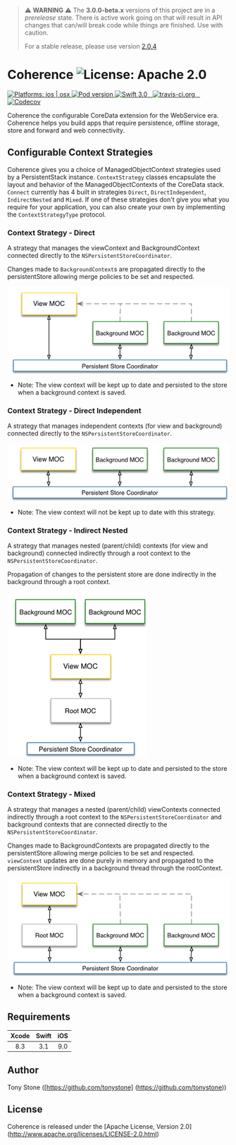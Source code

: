 
> :warning: **WARNING** :warning: The **3.0.0-beta.x** versions of this project are in a _prerelease_ state. There
> is active work going on that will result in API changes that can/will break code while things are finished.  Use with caution.
>
>  For a stable release, please use version [2.0.4](https://github.com/tonystone/coherence/releases/tag/2.0.4)


# Coherence ![License: Apache 2.0](https://img.shields.io/badge/License-Apache%202.0-lightgray.svg?style=flat)

<a href="https://github.com/tonystone/coherence/" target="_blank">
   <img src="https://img.shields.io/badge/Platforms-ios%20%7C%20osx-lightgray.svg?style=flat" alt="Platforms: ios | osx">
</a>
<a href="https://github.com/tonystone/coherence/" target="_blank">
   <img src="https://img.shields.io/cocoapods/v/Coherence.svg?style=flat" alt="Pod version">
</a>
<a href="https://github.com/tonystone/coherence/" target="_blank">
   <img src="https://img.shields.io/badge/Swift-3.0-orange.svg?style=flat" alt="Swift 3.0">
</a>
<a href="https://travis-ci.org/tonystone/coherence" target="_blank">
  <img src="https://travis-ci.org/tonystone/coherence.svg?branch=master" alt="travis-ci.org" />
</a>
<a href="https://codecov.io/gh/tonystone/coherence" target="_blank">
  <img src="https://codecov.io/gh/tonystone/coherence/branch/master/graph/badge.svg" alt="Codecov" />
</a>


Coherence the configurable CoreData extension for the WebService era.  Coherence helps you build apps that require persistence, offline storage, store and forward and web connectivity.

## Configurable Context Strategies

Coherence gives you a choice of ManagedObjectContext strategies used by a PersistentStack instance.  `ContextStrategy` classes encapsulate the layout and behavior of the ManagedObjectContexts of the CoreData stack. `Connect` currently has 4 built in strategies `Direct`, `DirectIndependent`, `IndirectNested` and `Mixed`.  If one of these strategies don't give you what you require for your application, you can also create your own by implementing the `ContextStrategyType` protocol.

### Context Strategy - Direct

A strategy that manages the viewContext and BackgroundContext connected directly to the `NSPersistentStoreCoordinator`.

Changes made to `BackgroundContext`s are propagated directly to the persistentStore allowing merge policies to be set and respected.

![Context Strategy - Direct Diagram](Docs/ContextStrategy-Direct.png)

- Note: The view context will be kept up to date and persisted to the store when a background context is saved.

### Context Strategy - Direct Independent

A strategy that manages independent contexts (for view and background) connected directly to the `NSPersistentStoreCoordinator`.

![Context Strategy - Direct Independent Diagram](Docs/ContextStrategy-DirectIndependent.png)

- Note: The view context will not be kept up to date with this strategy.

### Context Strategy - Indirect Nested

A strategy that manages nested (parent/child) contexts (for view and background) connected indirectly through a root context to the `NSPersistentStoreCoordinator`.

Propagation of changes to the persistent store are done indirectly in the background through a root context.

![Context Strategy - Indirect Nested Diagram](Docs/ContextStrategy-IndirectNested.png)

- Note: The view context will be kept up to date and persisted to the store when a background context is saved.

### Context Strategy - Mixed

A strategy that manages a nested (parent/child) viewContexts connected indirectly
through a root context to the `NSPersistentStoreCoordinator` and background contexts
that are connected directly to the `NSPersistentStoreCoordinator`.

Changes made to BackgroundContexts are propagated directly to the persistentStore
allowing merge policies to be set and respected. `viewContext` updates are done purely
in memory and propagated to the persistentStore indirectly in a background thread
through the rootContext.

![Context Strategy - Mixed Diagram](Docs/ContextStrategy-Mixed.png)

- Note: The view context will be kept up to date and persisted to the store when a background context is saved.

## Requirements

| Xcode | Swift | iOS |
|:-----:|:-----:|:---:|
|  8.3  |  3.1  | 9.0 |


## Author

Tony Stone ([https://github.com/tonystone] (https://github.com/tonystone))

## License

Coherence is released under the [Apache License, Version 2.0] (http://www.apache.org/licenses/LICENSE-2.0.html)
